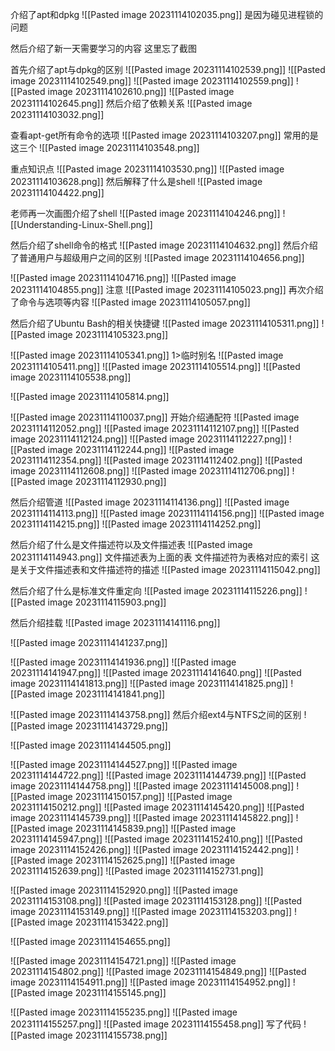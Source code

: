 介绍了apt和dpkg
![[Pasted image 20231114102035.png]]
是因为碰见进程锁的问题

然后介绍了新一天需要学习的内容
这里忘了截图

首先介绍了apt与dpkg的区别
![[Pasted image 20231114102539.png]]
![[Pasted image 20231114102549.png]]
![[Pasted image 20231114102559.png]]
![[Pasted image 20231114102610.png]]
![[Pasted image 20231114102645.png]]
然后介绍了依赖关系
![[Pasted image 20231114103032.png]]

查看apt-get所有命令的选项
![[Pasted image 20231114103207.png]]
常用的是这三个
![[Pasted image 20231114103548.png]]

重点知识点
![[Pasted image 20231114103530.png]]
![[Pasted image 20231114103628.png]]
然后解释了什么是shell
![[Pasted image 20231114104422.png]]

老师再一次画图介绍了shell
![[Pasted image 20231114104246.png]]
![[Understanding-Linux-Shell.png]]

然后介绍了shell命令的格式
![[Pasted image 20231114104632.png]]
然后介绍了普通用户与超级用户之间的区别
![[Pasted image 20231114104656.png]]

![[Pasted image 20231114104716.png]]
![[Pasted image 20231114104855.png]]
注意
![[Pasted image 20231114105023.png]]
再次介绍了命令与选项等内容
![[Pasted image 20231114105057.png]]

然后介绍了Ubuntu Bash的相关快捷键
![[Pasted image 20231114105311.png]]
![[Pasted image 20231114105323.png]]

![[Pasted image 20231114105341.png]]
1>临时别名
![[Pasted image 20231114105411.png]]
![[Pasted image 20231114105514.png]]
![[Pasted image 20231114105538.png]]

![[Pasted image 20231114105814.png]]

![[Pasted image 20231114110037.png]]
开始介绍通配符
![[Pasted image 20231114112052.png]]
![[Pasted image 20231114112107.png]]
![[Pasted image 20231114112124.png]]
![[Pasted image 20231114112227.png]]
![[Pasted image 20231114112244.png]]
![[Pasted image 20231114112354.png]]
![[Pasted image 20231114112402.png]]
![[Pasted image 20231114112608.png]]
![[Pasted image 20231114112706.png]]
![[Pasted image 20231114112930.png]]

然后介绍管道
![[Pasted image 20231114114136.png]]
![[Pasted image 20231114114113.png]]
![[Pasted image 20231114114156.png]]
![[Pasted image 20231114114215.png]]
![[Pasted image 20231114114252.png]]

然后介绍了什么是文件描述符以及文件描述表
![[Pasted image 20231114114943.png]]
文件描述表为上面的表
文件描述符为表格对应的索引
这是关于文件描述表和文件描述符的描述
![[Pasted image 20231114115042.png]]

然后介绍了什么是标准文件重定向
![[Pasted image 20231114115226.png]]
![[Pasted image 20231114115903.png]]

然后介绍挂载
![[Pasted image 20231114141116.png]]

![[Pasted image 20231114141237.png]]

![[Pasted image 20231114141936.png]]
![[Pasted image 20231114141947.png]]
![[Pasted image 20231114141640.png]]
![[Pasted image 20231114141813.png]]
![[Pasted image 20231114141825.png]]
![[Pasted image 20231114141841.png]]

![[Pasted image 20231114143758.png]]
然后介绍ext4与NTFS之间的区别
![[Pasted image 20231114143729.png]]

![[Pasted image 20231114144505.png]]

![[Pasted image 20231114144527.png]]
![[Pasted image 20231114144722.png]]
![[Pasted image 20231114144739.png]]
![[Pasted image 20231114144758.png]]
![[Pasted image 20231114145008.png]]
![[Pasted image 20231114150157.png]]
![[Pasted image 20231114150212.png]]
![[Pasted image 20231114145420.png]]
![[Pasted image 20231114145739.png]]
![[Pasted image 20231114145822.png]]
![[Pasted image 20231114145839.png]]
![[Pasted image 20231114145947.png]]
![[Pasted image 20231114152410.png]]
![[Pasted image 20231114152426.png]]
![[Pasted image 20231114152442.png]]
![[Pasted image 20231114152625.png]]
![[Pasted image 20231114152639.png]]
![[Pasted image 20231114152731.png]]

![[Pasted image 20231114152920.png]]
![[Pasted image 20231114153108.png]]
![[Pasted image 20231114153128.png]]
![[Pasted image 20231114153149.png]]
![[Pasted image 20231114153203.png]]
![[Pasted image 20231114153422.png]]

![[Pasted image 20231114154655.png]]

![[Pasted image 20231114154721.png]]
![[Pasted image 20231114154802.png]]
![[Pasted image 20231114154849.png]]
![[Pasted image 20231114154911.png]]
![[Pasted image 20231114154952.png]]
![[Pasted image 20231114155145.png]]

![[Pasted image 20231114155235.png]]
![[Pasted image 20231114155257.png]]
![[Pasted image 20231114155458.png]]
写了代码
![[Pasted image 20231114155738.png]]
